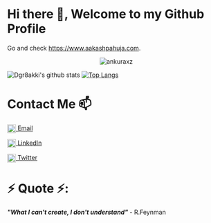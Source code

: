 # Hi there 👋, Welcome to my Github Profile

Go and check https://www.aakashpahuja.com.

<p align="center"> <img src="https://komarev.com/ghpvc/?username=ankuraxz" alt="ankuraxz" /> </p>

![Dgr8akki's github stats](https://github-readme-stats.vercel.app/api?username=dgr8akki&show_icons=true&theme=gotham&hide=issues,stars&count_private=true)
[![Top Langs](https://github-readme-stats.vercel.app/api/top-langs/?username=dgr8akki&layout=compact)](https://github.com/dgr8akki/github-readme-stats)

# Contact Me 📫
<a href="mailto:pahujaaakash5@gmail.com" target="blank"><img align="center" src="https://www.flaticon.com/svg/static/icons/svg/281/281769.svg" alt="pahujaaakash5@gmail.com" height="20" width="20" /> [Email](mailto:pahujaaakash5@gmail.com)

<a href="https://www.linkedin.com/in/dgr8akki/" target="blank"><img align="center" src="https://www.flaticon.com/svg/static/icons/svg/174/174857.svg" alt="dgr8akki" height="20" width="20" /> [LinkedIn](https://www.linkedin.com/in/dgr8akki/)

<a href="https://twitter.com/ImAakashPahuja" target="blank"><img align="center" src="https://www.flaticon.com/svg/static/icons/svg/733/733579.svg" alt="ImAakashPahuja" height="20" width="20" />  [Twitter](https://twitter.com/ImAakashPahuja)
  
# ⚡ Quote ⚡: 
__*"What I can't create, I don't understand"*__ - R.Feynman  

